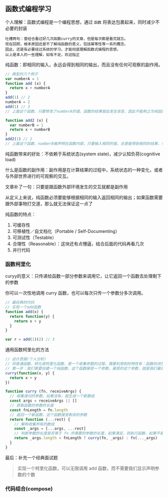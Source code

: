 ## 函数式编程学习

个人理解：函数式编程是一个编程思想，通过 `函数` 将表达包裹起来，同时减少不必要的封装

```
吐槽两句：曾经也看过好几次函数curry的文章，但是每次都是看完就忘。
现在回顾，根本原因还是不了解纯函数的意义，包括幂等性等一系列概念。
因此，还是有必要经过系统的学习，才能彻底理解函数式编程的思想。
以上是本人的一些理解，如有不足，欢迎指正
```

纯函数：即相同的输入，永远会得到相同的输出，而且没有任何可观察的副作用。

```js
// 典型的几个例子
var numberA = 1
function add (x) {
  return x + numberA
}
add(1) // 2
numberA = 2
add(1) // 3
// 上面这个函数，只要修改了numberA的值，函数的结果就会发生改变，因此不能称之为纯函数

function add2 (x) {
  var numberB = 1
  return x + numberB
}
add2(1) // 2
// 上面这个函数，numberB被声明在函数内部，只要输入相同的值，总是能得到相同的结果，可以被称之为纯函数
```

纯函数带来的好处：不依赖于系统状态(system state)，减少认知负荷(cognitive load)

什么是函数的副作用：副作用是在计算结果的过程中，系统状态的一种变化，或者与外部世界进行的可观察的交互。

文章补了一句：只要是跟函数外部环境发生的交互就都是副作用

从定义上来说，纯函数必须要能够根据相同的输入返回相同的输出；如果函数需要跟外部事物打交道，那么就无法保证这一点了

纯函数的特点：
  1. 可缓存性
  2. 可移植性／自文档化（Portable / Self-Documenting）
  3. 可测试性（Testable）
  4. 合理性（Reasonable）：这块还有点懵逼，结合后面的代码再看几次
  5. 并行代码

### 函数柯里化

curyy的意义：只传递给函数一部分参数来调用它，让它返回一个函数去处理剩下的参数

你可以一次性地调用 curry 函数，也可以每次只传一个参数分多次调用。

```js
// 最经典的代码
// 实现一个add函数
function add(x) {
  return function(y) {
    return x + y
  }
}

var r = add(1)(2) // 3
```

通用函数柯里化的方法

```js
// 设计思路(个人分析)
// 将普通函数，转化成柯里化函数，是一个收集参数的过程，需要利用到的特性有：函数的闭包，浅拷贝，函数的arguments等等
// 第一步：我们需要创建一个纯函数，这个函数接受一个参数，接受的这个参数，就是我们最后需要转化的这个函数，并且允许他通过如下方式调用
curry(function(x, y) {
  return x + y
})

function curry (fn, receiveArgs) {
  // 收集递归的参数，如果没有，就生成一个新数组
  const args = receiveArgs || []
  // 获取函数的参数的长度
  const fnLength = fn.length
  // 返回一个新函数，这个函数接受剩余的参数
  return function (...rest) {
    // 解构收集所有的数组
    const _args = [...args, ...rest]
    // 判断参数的长度是否等于 fn 所需要的参数的长度，如果满足，则执行函数，如果不是则继续返回一个函数等待接收
    return _args.length < fnLength ? curry(fn, _args) : fn(..._args)
  }
}
```

最后：补充一个经典面试题

> 实现一个柯里化函数，可以无限调用 add 函数，而不需要我们显示声明参数的个数


### 代码组合(compose)


